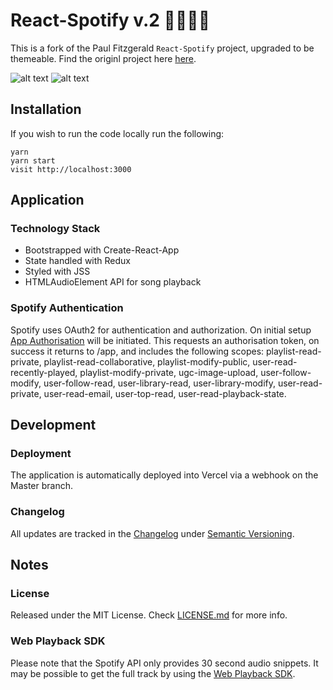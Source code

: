 # React-Spotify v.2 🎺🎸🎻🎤

This is a fork of the Paul Fitzgerald `React-Spotify` project, upgraded to be themeable. Find the originl project here [here](http://pau1fitz.github.io/react-spotify).

![alt text](https://github.com/ianhuet/react-spotify/blob/master/songs.png "Song")
![alt text](https://github.com/ianhuet/react-spotify/blob/master/browser.png "Browse")


## Installation
If you wish to run the code locally run the following:

```
yarn
yarn start
visit http://localhost:3000
```

## Application

### Technology Stack
- Bootstrapped with Create-React-App
- State handled with Redux
- Styled with JSS
- HTMLAudioElement API for song playback


### Spotify Authentication
Spotify uses OAuth2 for authentication and authorization. On initial setup [App Authorisation](https://developer.spotify.com/documentation/general/guides/authorization-guide/) will be initiated. This requests an authorisation token, on success it returns to /app, and includes the following scopes: playlist-read-private, playlist-read-collaborative, playlist-modify-public, user-read-recently-played, playlist-modify-private, ugc-image-upload, user-follow-modify, user-follow-read, user-library-read, user-library-modify, user-read-private, user-read-email, user-top-read, user-read-playback-state.


## Development

### Deployment
The application is automatically deployed into Vercel via a webhook on the Master branch.

### Changelog
All updates are tracked in the [Changelog](https://github.com/ianhuet/react-spotify/blob/master/CHANGELOG.md) under [Semantic Versioning](https://semver.org/).


## Notes

### License
Released under the MIT License. Check [LICENSE.md](https://github.com/ianhuet/react-spotify/blob/master/LICENSE) for more info.

### Web Playback SDK
Please note that the Spotify API only provides 30 second audio snippets. It may be possible to get the full track by using the [Web Playback SDK](https://beta.developer.spotify.com/documentation/web-playback-sdk/).
